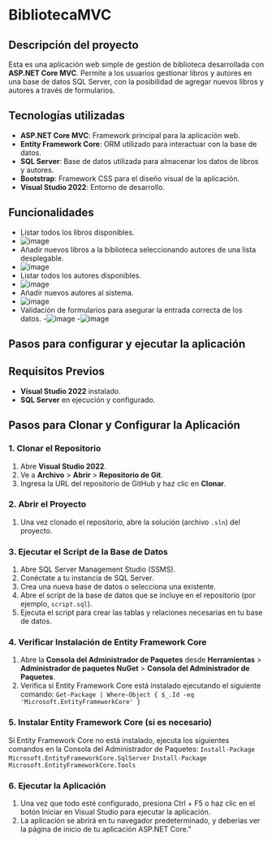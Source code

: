 # BibliotecaMVC

## Descripción del proyecto
Esta es una aplicación web simple de gestión de biblioteca desarrollada con **ASP.NET Core MVC**. Permite a los usuarios gestionar libros y autores en una base de datos SQL Server, con la posibilidad de agregar nuevos libros y autores a través de formularios.

## Tecnologías utilizadas
- **ASP.NET Core MVC**: Framework principal para la aplicación web.
- **Entity Framework Core**: ORM utilizado para interactuar con la base de datos.
- **SQL Server**: Base de datos utilizada para almacenar los datos de libros y autores.
- **Bootstrap**: Framework CSS para el diseño visual de la aplicación.
- **Visual Studio 2022**: Entorno de desarrollo.

## Funcionalidades
- Listar todos los libros disponibles.
- ![image](https://github.com/user-attachments/assets/65452e88-05ae-41b1-bba9-f7de4246ba2e)
- Añadir nuevos libros a la biblioteca seleccionando autores de una lista desplegable.
- ![image](https://github.com/user-attachments/assets/206d46c3-b037-44fc-897e-e416d9fd621a)
- Listar todos los autores disponibles.
- ![image](https://github.com/user-attachments/assets/a6238b21-4d55-4c6e-960a-8f0df53ab05b)
- Añadir nuevos autores al sistema.
- ![image](https://github.com/user-attachments/assets/4a00e6a0-e817-41e3-aef7-74b7eb8afbba)
- Validación de formularios para asegurar la entrada correcta de los datos.
-![image](https://github.com/user-attachments/assets/ce5f34d3-d380-4d68-928a-f92456d7bfd9)
-![image](https://github.com/user-attachments/assets/62a62974-2e23-456d-8485-276ae9ec5fcc)

## Pasos para configurar y ejecutar la aplicación

## Requisitos Previos
- **Visual Studio 2022** instalado.
- **SQL Server** en ejecución y configurado.

## Pasos para Clonar y Configurar la Aplicación

### 1. Clonar el Repositorio
1. Abre **Visual Studio 2022**.
2. Ve a **Archivo** > **Abrir** > **Repositorio de Git**.
3. Ingresa la URL del repositorio de GitHub y haz clic en **Clonar**.

### 2. Abrir el Proyecto
1. Una vez clonado el repositorio, abre la solución (archivo `.sln`) del proyecto.

### 3. Ejecutar el Script de la Base de Datos
1. Abre SQL Server Management Studio (SSMS).
2. Conéctate a tu instancia de SQL Server.
3. Crea una nueva base de datos o selecciona una existente.
4. Abre el script de la base de datos que se incluye en el repositorio (por ejemplo, `script.sql`).
5. Ejecuta el script para crear las tablas y relaciones necesarias en tu base de datos.

### 4. Verificar Instalación de Entity Framework Core
1. Abre la **Consola del Administrador de Paquetes** desde **Herramientas** > **Administrador de paquetes NuGet** > **Consola del Administrador de Paquetes**.
2. Verifica si Entity Framework Core está instalado ejecutando el siguiente comando:
`Get-Package | Where-Object { $_.Id -eq 'Microsoft.EntityFrameworkCore' }`
   
### 5. Instalar Entity Framework Core (si es necesario)
Si Entity Framework Core no está instalado, ejecuta los siguientes comandos en la Consola del Administrador de Paquetes:
`Install-Package Microsoft.EntityFrameworkCore.SqlServer`
`Install-Package Microsoft.EntityFrameworkCore.Tools`

### 6. Ejecutar la Aplicación
1. Una vez que todo esté configurado, presiona Ctrl + F5 o haz clic en el botón Iniciar en Visual Studio para ejecutar la aplicación.
2. La aplicación se abrirá en tu navegador predeterminado, y deberías ver la página de inicio de tu aplicación ASP.NET Core."
